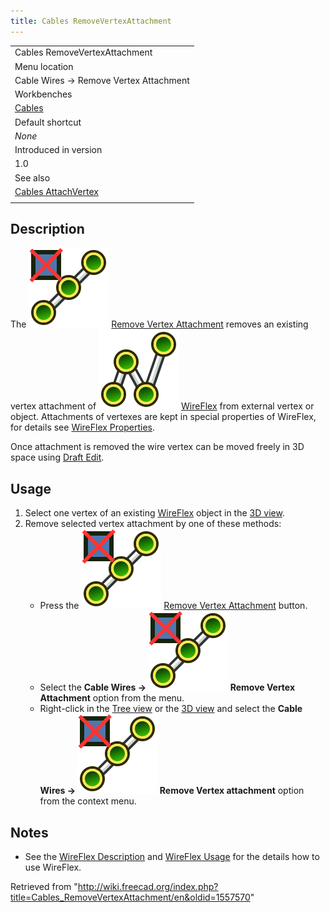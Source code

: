 ```yaml
---
title: Cables RemoveVertexAttachment
---
```


|                                                                   |
| ----------------------------------------------------------------- |
| Cables RemoveVertexAttachment                                     |
| Menu location                                                     |
| Cable Wires → Remove Vertex Attachment                            |
| Workbenches                                                       |
| [Cables](/Cables_Workbench "Cables Workbench")                    |
| Default shortcut                                                  |
| _None_                                                            |
| Introduced in version                                             |
| 1.0                                                               |
| See also                                                          |
| [Cables AttachVertex](/Cables_AttachVertex "Cables AttachVertex") |
|                                                                   |

## Description

The ![](/src/assets/images/Cables_RemoveVertexAttachment.svg) [Remove Vertex Attachment](/Cables_RemoveVertexAttachment "Cables RemoveVertexAttachment") removes an existing vertex attachment of ![](/src/assets/images/Cables_WireFlex.svg) [WireFlex](/Cables_WireFlex "Cables WireFlex") from external vertex or object. Attachments of vertexes are kept in special properties of WireFlex, for details see [WireFlex Properties](/Cables_WireFlex#Properties "Cables WireFlex").

Once attachment is removed the wire vertex can be moved freely in 3D space using [Draft Edit](/Draft_Edit "Draft Edit").

## Usage

1. Select one vertex of an existing [WireFlex](/Cables_WireFlex "Cables WireFlex") object in the [3D view](/3D_view "3D view").
2. Remove selected vertex attachment by one of these methods:
   - Press the ![](/src/assets/images/Cables_RemoveVertexAttachment.svg) [Remove Vertex Attachment](/Cables_RemoveVertexAttachment "Cables RemoveVertexAttachment") button.
   - Select the **Cable Wires → ![](/src/assets/images/Cables_RemoveVertexAttachment.svg) Remove Vertex Attachment** option from the menu.
   - Right-click in the [Tree view](/Tree_view "Tree view") or the [3D view](/3D_view "3D view") and select the **Cable Wires → ![](/src/assets/images/Cables_RemoveVertexAttachment.svg) Remove Vertex attachment** option from the context menu.

## Notes

- See the [WireFlex Description](/Cables_WireFlex#Description "Cables WireFlex") and [WireFlex Usage](/Cables_WireFlex#Usage "Cables WireFlex") for the details how to use WireFlex.

Retrieved from "<http://wiki.freecad.org/index.php?title=Cables_RemoveVertexAttachment/en&oldid=1557570>"
